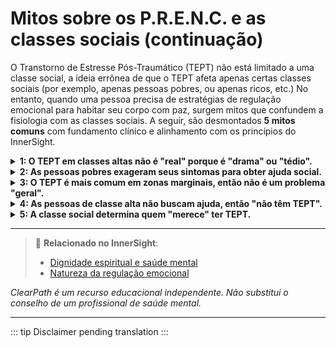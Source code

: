 ﻿# Mitos sobre os P.R.E.N.C. e as classes sociais (continuação)

O Transtorno de Estresse Pós-Traumático (TEPT) não está limitado a uma classe social, a ideia errônea de que o TEPT afeta apenas certas classes sociais (por exemplo, apenas pessoas pobres, ou apenas ricos, etc.) No entanto, quando uma pessoa precisa de estratégias de regulação emocional para habitar seu corpo com paz, surgem mitos que confundem a fisiologia com as classes sociais. A seguir, são desmontados **5 mitos comuns** com fundamento clínico e alinhamento com os princípios do InnerSight.

<details>
<summary><strong>1: O TEPT em classes altas não é "real" porque é "drama" ou "tédio".</strong></summary>

<strong>Realidade:</strong> Minimizar o sofrimento de alguém por seu status socioeconômico é uma forma de viés de classe. O TEPT diagnosticado em pessoas ricas cumpre os mesmos critérios clínicos que em qualquer outra pessoa e requer o mesmo respeito e tratamento.<br>
<strong>Risco:</strong> Este viés pode levar à invalidação do sofrimento em classes altas, perpetuando o estigma e dificultando o acesso a tratamentos apropriados.
</details>

<details>
<summary><strong>2: As pessoas pobres exageram seus sintomas para obter ajuda social.</strong></summary>

<strong>Realidade:</strong> Esta crença reflete preconceitos prejudiciais e estigmatizantes. A maioria das pessoas com TEPT, independentemente de sua classe, evita falar de seus traumas por vergonha ou medo. O acesso à ajuda costuma ser mais difícil, não mais fácil, em contextos de pobreza.<br>
<strong>Risco:</strong> Este preconceito pode levar à discriminação em serviços de saúde mental e à perpetuação de estereótipos que impedem o acesso equitativo a tratamentos.
</details>

<details>
<summary><strong>3: O TEPT é mais comum em zonas marginais, então não é um problema "geral".</strong></summary>

<strong>Realidade:</strong> Embora certos ambientes aumentem a exposição a traumas (como a violência urbana), o TEPT é um transtorno global que afeta todas as classes sociais. Ignorá-lo em certos grupos perpetua a invisibilização e a falta de políticas integrais de saúde mental.<br>
<strong>Risco:</strong> Este mito pode levar à falta de políticas públicas integrais e à concentração de recursos apenas em certas áreas, deixando desprotegidas outras populações.
</details>

<details>
<summary><strong>4: As pessoas de classe alta não buscam ajuda, então "não têm TEPT".</strong></summary>

<strong>Realidade:</strong> Muitas pessoas ricas evitam buscar ajuda por medo do estigma, pressão social ou crenças de autossuficiência. Isso não significa que não tenham TEPT, mas que seu sofrimento permanece oculto ou se manifesta como ansiedade, vícios ou problemas físicos.<br>
<strong>Risco:</strong> Este mito pode levar à falta de reconhecimento do TEPT em classes altas, perpetuando o sofrimento silencioso e atrasando intervenções necessárias.
</details>

<details>
<summary><strong>5: A classe social determina quem "merece" ter TEPT.</strong></summary>

<strong>Realidade:</strong> O trauma não discrimina por renda, educação ou status. O TEPT é uma resposta humana válida ao sofrimento extremo, e seu reconhecimento deve se basear em evidência clínica, não em preconceitos sociais ou econômicos.<br>
<strong>Risco:</strong> Este mito pode levar à hierarquização do sofrimento segundo a classe social, perpetuando a desigualdade e a falta de acesso equitativo a serviços de saúde mental.
</details>

---

> 🔗 **Relacionado no InnerSight**:  
> - [Dignidade espiritual e saúde mental](https://inner-clarity.github.io/InnerSight/pt#dignidade-espiritual-e-saúde-mental)  
> - [Natureza da regulação emocional](https://inner-clarity.github.io/InnerSight/pt#natureza-da-regulação-emocional)

*ClearPath é um recurso educacional independente. Não substitui o conselho de um profissional de saúde mental.*

---

::: tip
Disclaimer pending translation
:::

